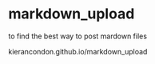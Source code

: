 # markdown_upload
to find the best way to post mardown files

kierancondon.github.io/markdown_upload
